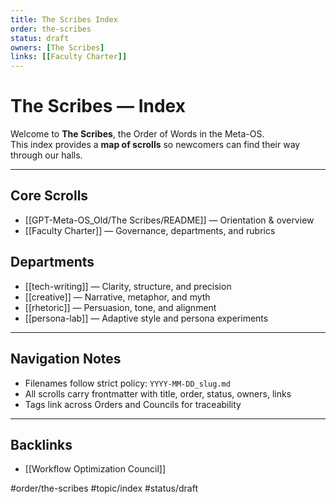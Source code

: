 ```yaml
---
title: The Scribes Index
order: the-scribes
status: draft
owners: [The Scribes]
links: [[Faculty Charter]]
---
```


# The Scribes — Index

Welcome to **The Scribes**, the Order of Words in the Meta-OS.  
This index provides a **map of scrolls** so newcomers can find their way through our halls.

---

## Core Scrolls
- [[GPT-Meta-OS_Old/The Scribes/README]] — Orientation & overview
- [[Faculty Charter]] — Governance, departments, and rubrics

## Departments
- [[tech-writing]] — Clarity, structure, and precision
- [[creative]] — Narrative, metaphor, and myth
- [[rhetoric]] — Persuasion, tone, and alignment
- [[persona-lab]] — Adaptive style and persona experiments

---

## Navigation Notes
- Filenames follow strict policy: `YYYY-MM-DD_slug.md`
- All scrolls carry frontmatter with title, order, status, owners, links
- Tags link across Orders and Councils for traceability

---

## Backlinks
- [[Workflow Optimization Council]]

#order/the-scribes #topic/index #status/draft
